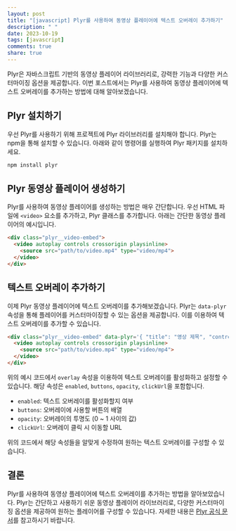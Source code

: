 ```yaml
---
layout: post
title: "[javascript] Plyr를 사용하여 동영상 플레이어에 텍스트 오버레이 추가하기"
description: " "
date: 2023-10-19
tags: [javascript]
comments: true
share: true
---
```


Plyr은 자바스크립트 기반의 동영상 플레이어 라이브러리로, 강력한 기능과 다양한 커스터마이징 옵션을 제공합니다. 이번 포스트에서는 Plyr를 사용하여 동영상 플레이어에 텍스트 오버레이를 추가하는 방법에 대해 알아보겠습니다.

## Plyr 설치하기

우선 Plyr를 사용하기 위해 프로젝트에 Plyr 라이브러리를 설치해야 합니다. Plyr는 npm을 통해 설치할 수 있습니다. 아래와 같이 명령어를 실행하여 Plyr 패키지를 설치하세요.

```bash
npm install plyr
```

## Plyr 동영상 플레이어 생성하기

Plyr를 사용하여 동영상 플레이어를 생성하는 방법은 매우 간단합니다. 우선 HTML 파일에 `<video>` 요소를 추가하고, Plyr 클래스를 추가합니다. 아래는 간단한 동영상 플레이어의 예시입니다.

```html
<div class="plyr__video-embed">
  <video autoplay controls crossorigin playsinline>
    <source src="path/to/video.mp4" type="video/mp4">
  </video>
</div>
```

## 텍스트 오버레이 추가하기

이제 Plyr 동영상 플레이어에 텍스트 오버레이를 추가해보겠습니다. Plyr는 `data-plyr` 속성을 통해 플레이어를 커스터마이징할 수 있는 옵션을 제공합니다. 이를 이용하여 텍스트 오버레이를 추가할 수 있습니다.

```html
<div class="plyr__video-embed" data-plyr='{ "title": "영상 제목", "controls": ["play-large", "play", "progress", "current-time", "mute", "volume", "fullscreen"], "overlay": { "enabled": true, "buttons": ["play", "restart", "mute", "fullscreen"], "opacity": 0.5, "clickUrl": "https://example.com" } }'>
  <video autoplay controls crossorigin playsinline>
    <source src="path/to/video.mp4" type="video/mp4">
  </video>
</div>
```

위의 예시 코드에서 `overlay` 속성을 이용하여 텍스트 오버레이를 활성화하고 설정할 수 있습니다. 해당 속성은 `enabled`, `buttons`, `opacity`, `clickUrl`을 포함합니다. 

- `enabled`: 텍스트 오버레이를 활성화할지 여부
- `buttons`: 오버레이에 사용할 버튼의 배열
- `opacity`: 오버레이의 투명도 (0 ~ 1 사이의 값)
- `clickUrl`: 오버레이 클릭 시 이동할 URL

위의 코드에서 해당 속성들을 알맞게 수정하여 원하는 텍스트 오버레이를 구성할 수 있습니다.

## 결론

Plyr를 사용하여 동영상 플레이어에 텍스트 오버레이를 추가하는 방법을 알아보았습니다. Plyr는 간단하고 사용하기 쉬운 동영상 플레이어 라이브러리로, 다양한 커스터마이징 옵션을 제공하여 원하는 플레이어를 구성할 수 있습니다. 자세한 내용은 [Plyr 공식 문서](https://github.com/sampotts/plyr)를 참고하시기 바랍니다.